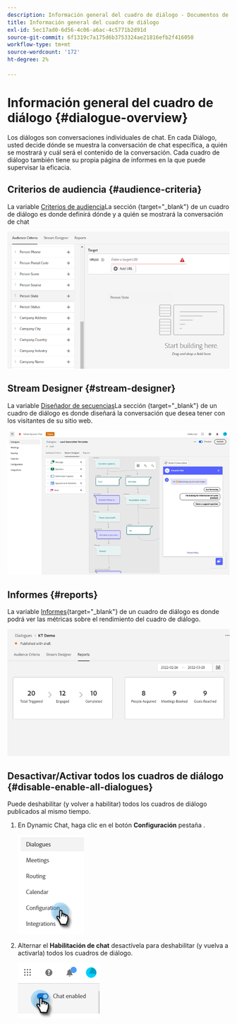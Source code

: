 ```yaml
---
description: Información general del cuadro de diálogo - Documentos de Marketo - Documentación del producto
title: Información general del cuadro de diálogo
exl-id: 5ec17ad0-6d56-4c06-a6ac-4c5771b2d91d
source-git-commit: 6f1319c7a175d6b3753324ae21816efb2f416050
workflow-type: tm+mt
source-wordcount: '172'
ht-degree: 2%

---
```


# Información general del cuadro de diálogo {#dialogue-overview}

Los diálogos son conversaciones individuales de chat. En cada Diálogo, usted decide dónde se muestra la conversación de chat específica, a quién se mostrará y cuál será el contenido de la conversación. Cada cuadro de diálogo también tiene su propia página de informes en la que puede supervisar la eficacia.

## Criterios de audiencia {#audience-criteria}

La variable [Criterios de audiencia](/help/marketo/product-docs/demand-generation/dynamic-chat/dialogues/audience-criteria.md)La sección {target=&quot;_blank&quot;} de un cuadro de diálogo es donde definirá dónde y a quién se mostrará la conversación de chat

![](assets/dialogue-overview-1.png)

## Stream Designer {#stream-designer}

La variable [Diseñador de secuencias](/help/marketo/product-docs/demand-generation/dynamic-chat/dialogues/stream-designer.md)La sección {target=&quot;_blank&quot;} de un cuadro de diálogo es donde diseñará la conversación que desea tener con los visitantes de su sitio web.

![](assets/dialogue-overview-2.png)

## Informes {#reports}

La variable [Informes](/help/marketo/product-docs/demand-generation/dynamic-chat/dialogues/reports.md){target=&quot;_blank&quot;} de un cuadro de diálogo es donde podrá ver las métricas sobre el rendimiento del cuadro de diálogo.

![](assets/dialogue-overview-3.png)

## Desactivar/Activar todos los cuadros de diálogo {#disable-enable-all-dialogues}

Puede deshabilitar (y volver a habilitar) todos los cuadros de diálogo publicados al mismo tiempo.

1. En Dynamic Chat, haga clic en el botón **Configuración** pestaña .

   ![](assets/dialogue-overview-4.png)

1. Alternar el **Habilitación de chat** desactívela para deshabilitar (y vuelva a activarla) todos los cuadros de diálogo.

   ![](assets/dialogue-overview-5.png)
